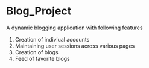 # Blog_Project
A dynamic blogging application with following features
1. Creation of indiviual accounts
1. Maintaining user sessions across various pages
1. Creation of blogs
1. Feed of favorite blogs


